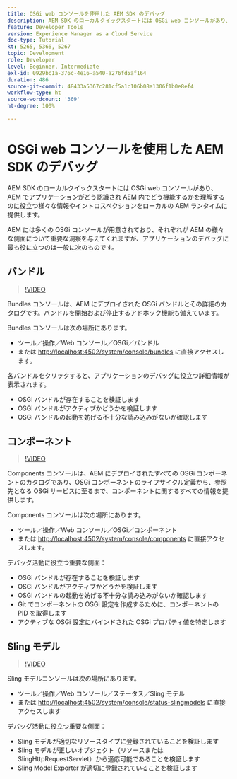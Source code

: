 ```yaml
---
title: OSGi web コンソールを使用した AEM SDK のデバッグ
description: AEM SDK のローカルクイックスタートには OSGi web コンソールがあり、AEM でアプリケーションがどう認識され AEM 内でどう機能するかを理解するのに役立つ様々な情報やイントロスペクションをローカルの AEM ランタイムに提供します。
feature: Developer Tools
version: Experience Manager as a Cloud Service
doc-type: Tutorial
kt: 5265, 5366, 5267
topic: Development
role: Developer
level: Beginner, Intermediate
exl-id: 0929bc1a-376c-4e16-a540-a276fd5af164
duration: 486
source-git-commit: 48433a5367c281cf5a1c106b08a1306f1b0e8ef4
workflow-type: ht
source-wordcount: '369'
ht-degree: 100%

---
```


# OSGi web コンソールを使用した AEM SDK のデバッグ

AEM SDK のローカルクイックスタートには OSGi web コンソールがあり、AEM でアプリケーションがどう認識され AEM 内でどう機能するかを理解するのに役立つ様々な情報やイントロスペクションをローカルの AEM ランタイムに提供します。

AEM には多くの OSGi コンソールが用意されており、それぞれが AEM の様々な側面について重要な洞察を与えてくれますが、アプリケーションのデバッグに最も役に立つのは一般に次のものです。

## バンドル

>[!VIDEO](https://video.tv.adobe.com/v/34335?quality=12&learn=on)

Bundles コンソールは、AEM にデプロイされた OSGi バンドルとその詳細のカタログです。バンドルを開始および停止するアドホック機能も備えています。

Bundles コンソールは次の場所にあります。

+ ツール／操作／Web コンソール／OSGi／バンドル
+ または [http://localhost:4502/system/console/bundles](http://localhost:4502/system/console/bundles) に直接アクセスします。

各バンドルをクリックすると、アプリケーションのデバッグに役立つ詳細情報が表示されます。

+ OSGi バンドルが存在することを検証します
+ OSGi バンドルがアクティブかどうかを検証します
+ OSGi バンドルの起動を妨げる不十分な読み込みがないか確認します

## コンポーネント

>[!VIDEO](https://video.tv.adobe.com/v/34336?quality=12&learn=on)

Components コンソールは、AEM にデプロイされたすべての OSGi コンポーネントのカタログであり、OSGi コンポーネントのライフサイクル定義から、参照先となる OSGi サービスに至るまで、コンポーネントに関するすべての情報を提供します。

Components コンソールは次の場所にあります。

+ ツール／操作／Web コンソール／OSGi／コンポーネント
+ または [http://localhost:4502/system/console/components](http://localhost:4502/system/console/components) に直接アクセスします。

デバッグ活動に役立つ重要な側面：

+ OSGi バンドルが存在することを検証します
+ OSGi バンドルがアクティブかどうかを検証します
+ OSGi バンドルの起動を妨げる不十分な読み込みがないか確認します
+ Git でコンポーネントの OSGi 設定を作成するために、コンポーネントの PID を取得します
+ アクティブな OSGi 設定にバインドされた OSGi プロパティ値を特定します

## Sling モデル

>[!VIDEO](https://video.tv.adobe.com/v/34337?quality=12&learn=on)

Sling モデルコンソールは次の場所にあります。

+ ツール／操作／Web コンソール／ステータス／Sling モデル
+ または [http://localhost:4502/system/console/status-slingmodels](http://localhost:4502/system/console/status-slingmodels) に直接アクセスします

デバッグ活動に役立つ重要な側面：

+ Sling モデルが適切なリソースタイプに登録されていることを検証します
+ Sling モデルが正しいオブジェクト（リソースまたは SlingHttpRequestServlet）から適応可能であることを検証します
+ Sling Model Exporter が適切に登録されていることを検証します
